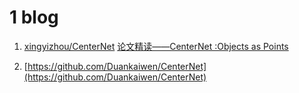 

# 1 blog
1. [xingyizhou/CenterNet](https://github.com/xingyizhou/CenterNet)
[论文精读——CenterNet :Objects as Points](https://blog.csdn.net/c20081052/article/details/89358658)


2. [https://github.com/Duankaiwen/CenterNet](https://github.com/Duankaiwen/CenterNet)


